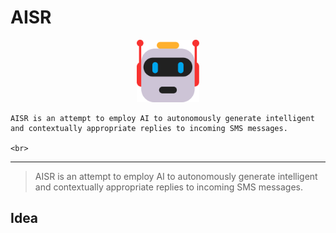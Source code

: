 # AISR



<p align="center">
  <img width="100" height="100" src="https://github.com/MurageKabui/AISR/blob/main/AISR.png?raw=true"><br>
</p>

<p align="center">
	
	AISR is an attempt to employ AI to autonomously generate intelligent and contextually appropriate replies to incoming SMS messages.
	
	<br>
	
</p>

<hr/>

> AISR is an attempt to employ AI to autonomously generate intelligent and contextually appropriate replies to incoming SMS messages. 


## Idea

